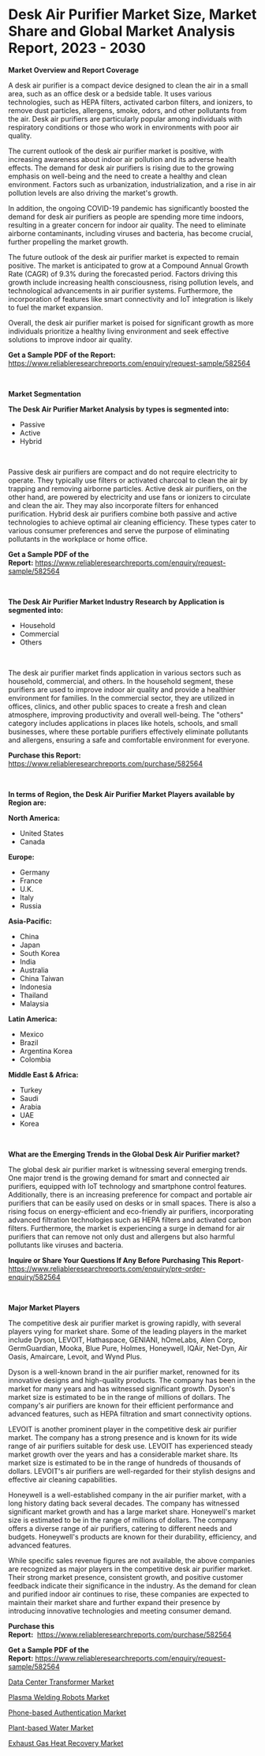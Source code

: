 <p><h1>Desk Air Purifier Market Size, Market Share and Global Market Analysis Report, 2023 - 2030</h1></p><p><strong>Market Overview and Report Coverage</strong></p>
<p><p>A desk air purifier is a compact device designed to clean the air in a small area, such as an office desk or a bedside table. It uses various technologies, such as HEPA filters, activated carbon filters, and ionizers, to remove dust particles, allergens, smoke, odors, and other pollutants from the air. Desk air purifiers are particularly popular among individuals with respiratory conditions or those who work in environments with poor air quality.</p><p>The current outlook of the desk air purifier market is positive, with increasing awareness about indoor air pollution and its adverse health effects. The demand for desk air purifiers is rising due to the growing emphasis on well-being and the need to create a healthy and clean environment. Factors such as urbanization, industrialization, and a rise in air pollution levels are also driving the market's growth.</p><p>In addition, the ongoing COVID-19 pandemic has significantly boosted the demand for desk air purifiers as people are spending more time indoors, resulting in a greater concern for indoor air quality. The need to eliminate airborne contaminants, including viruses and bacteria, has become crucial, further propelling the market growth.</p><p>The future outlook of the desk air purifier market is expected to remain positive. The market is anticipated to grow at a Compound Annual Growth Rate (CAGR) of 9.3% during the forecasted period. Factors driving this growth include increasing health consciousness, rising pollution levels, and technological advancements in air purifier systems. Furthermore, the incorporation of features like smart connectivity and IoT integration is likely to fuel the market expansion.</p><p>Overall, the desk air purifier market is poised for significant growth as more individuals prioritize a healthy living environment and seek effective solutions to improve indoor air quality.</p></p>
<p><strong>Get a Sample PDF of the Report:</strong> <a href="https://www.reliableresearchreports.com/enquiry/request-sample/582564">https://www.reliableresearchreports.com/enquiry/request-sample/582564</a></p>
<p>&nbsp;</p>
<p><strong>Market Segmentation</strong></p>
<p><strong>The Desk Air Purifier Market Analysis by types is segmented into:</strong></p>
<p><ul><li>Passive</li><li>Active</li><li>Hybrid</li></ul></p>
<p>&nbsp;</p>
<p><p>Passive desk air purifiers are compact and do not require electricity to operate. They typically use filters or activated charcoal to clean the air by trapping and removing airborne particles. Active desk air purifiers, on the other hand, are powered by electricity and use fans or ionizers to circulate and clean the air. They may also incorporate filters for enhanced purification. Hybrid desk air purifiers combine both passive and active technologies to achieve optimal air cleaning efficiency. These types cater to various consumer preferences and serve the purpose of eliminating pollutants in the workplace or home office.</p></p>
<p><strong>Get a Sample PDF of the Report:</strong>&nbsp;<a href="https://www.reliableresearchreports.com/enquiry/request-sample/582564">https://www.reliableresearchreports.com/enquiry/request-sample/582564</a></p>
<p>&nbsp;</p>
<p><strong>The Desk Air Purifier Market Industry Research by Application is segmented into:</strong></p>
<p><ul><li>Household</li><li>Commercial</li><li>Others</li></ul></p>
<p>&nbsp;</p>
<p><p>The desk air purifier market finds application in various sectors such as household, commercial, and others. In the household segment, these purifiers are used to improve indoor air quality and provide a healthier environment for families. In the commercial sector, they are utilized in offices, clinics, and other public spaces to create a fresh and clean atmosphere, improving productivity and overall well-being. The "others" category includes applications in places like hotels, schools, and small businesses, where these portable purifiers effectively eliminate pollutants and allergens, ensuring a safe and comfortable environment for everyone.</p></p>
<p><strong>Purchase this Report:</strong>&nbsp; <a href="https://www.reliableresearchreports.com/purchase/582564">https://www.reliableresearchreports.com/purchase/582564</a></p>
<p>&nbsp;</p>
<p><strong>In terms of Region, the Desk Air Purifier Market Players available by Region are:</strong></p>
<p>
    <p> <strong> North America: </strong>
        <ul>
            <li>United States</li>
            <li>Canada</li>
        </ul>
        </p> 
    <p> <strong> Europe: </strong>
        <ul>
            <li>Germany</li>
            <li>France</li>
            <li>U.K.</li>
            <li>Italy</li>
            <li>Russia</li>
        </ul>
        </p> 
    <p> <strong> Asia-Pacific: </strong>
        <ul>
            <li>China</li>
            <li>Japan</li>
            <li>South Korea</li>
            <li>India</li>
            <li>Australia</li>
            <li>China Taiwan</li>
            <li>Indonesia</li>
            <li>Thailand</li>
            <li>Malaysia</li>
        </ul>
        </p> 
    <p> <strong> Latin America: </strong>
        <ul>
            <li>Mexico</li>
            <li>Brazil</li>
            <li>Argentina Korea</li>
            <li>Colombia</li>
        </ul>
        </p> 
    <p> <strong> Middle East & Africa: </strong>
        <ul>
            <li>Turkey</li>
            <li>Saudi</li>
            <li>Arabia</li>
            <li>UAE</li>
            <li>Korea</li>
        </ul>
    </p>
    </p>
<p>&nbsp;</p>
<p><strong>What are the Emerging Trends in the Global Desk Air Purifier market?</strong></p>
<p><p>The global desk air purifier market is witnessing several emerging trends. One major trend is the growing demand for smart and connected air purifiers, equipped with IoT technology and smartphone control features. Additionally, there is an increasing preference for compact and portable air purifiers that can be easily used on desks or in small spaces. There is also a rising focus on energy-efficient and eco-friendly air purifiers, incorporating advanced filtration technologies such as HEPA filters and activated carbon filters. Furthermore, the market is experiencing a surge in demand for air purifiers that can remove not only dust and allergens but also harmful pollutants like viruses and bacteria.</p></p>
<p><strong>Inquire or Share Your Questions If Any Before Purchasing This Report</strong>- <a href="https://www.reliableresearchreports.com/enquiry/pre-order-enquiry/582564">https://www.reliableresearchreports.com/enquiry/pre-order-enquiry/582564</a></p>
<p>&nbsp;</p>
<p><strong>Major Market Players</strong></p>
<p><p>The competitive desk air purifier market is growing rapidly, with several players vying for market share. Some of the leading players in the market include Dyson, LEVOIT, Hathaspace, GENIANI, hOmeLabs, Alen Corp, GermGuardian, Mooka, Blue Pure, Holmes, Honeywell, IQAir, Net-Dyn, Air Oasis, Amaircare, Levoit, and Wynd Plus. </p><p>Dyson is a well-known brand in the air purifier market, renowned for its innovative designs and high-quality products. The company has been in the market for many years and has witnessed significant growth. Dyson's market size is estimated to be in the range of millions of dollars. The company's air purifiers are known for their efficient performance and advanced features, such as HEPA filtration and smart connectivity options.</p><p>LEVOIT is another prominent player in the competitive desk air purifier market. The company has a strong presence and is known for its wide range of air purifiers suitable for desk use. LEVOIT has experienced steady market growth over the years and has a considerable market share. Its market size is estimated to be in the range of hundreds of thousands of dollars. LEVOIT's air purifiers are well-regarded for their stylish designs and effective air cleaning capabilities.</p><p>Honeywell is a well-established company in the air purifier market, with a long history dating back several decades. The company has witnessed significant market growth and has a large market share. Honeywell's market size is estimated to be in the range of millions of dollars. The company offers a diverse range of air purifiers, catering to different needs and budgets. Honeywell's products are known for their durability, efficiency, and advanced features.</p><p>While specific sales revenue figures are not available, the above companies are recognized as major players in the competitive desk air purifier market. Their strong market presence, consistent growth, and positive customer feedback indicate their significance in the industry. As the demand for clean and purified indoor air continues to rise, these companies are expected to maintain their market share and further expand their presence by introducing innovative technologies and meeting consumer demand.</p></p>
<p><strong>Purchase this Report:</strong>&nbsp;&nbsp;<a href="https://www.reliableresearchreports.com/purchase/582564">https://www.reliableresearchreports.com/purchase/582564</a></p>
<p></p>
<p><strong>Get a Sample PDF of the Report:</strong>&nbsp;<a href="https://www.reliableresearchreports.com/enquiry/request-sample/582564">https://www.reliableresearchreports.com/enquiry/request-sample/582564</a></p>
<p><p><a href="https://medium.com/@cierrahayes645/data-center-transformer-market-size-growth-forecast-2023-2030-4c50b99ceedf">Data Center Transformer Market</a></p><p><a href="https://www.linkedin.com/pulse/plasma-welding-robots-market-challenges-opportunities/">Plasma Welding Robots Market</a></p><p><a href="https://www.linkedin.com/pulse/phone-based-authentication-market-research-report-provides/">Phone-based Authentication Market</a></p><p><a href="https://www.linkedin.com/pulse/plant-based-water-market-challenges-opportunities-growth/">Plant-based Water Market</a></p><p><a href="https://medium.com/@amandagarza17/exhaust-gas-heat-recovery-market-size-growth-forecast-2023-2030-51eff8685bba">Exhaust Gas Heat Recovery Market</a></p></p>